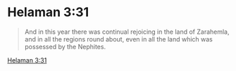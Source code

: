 # Helaman 3:31

> And in this year there was continual rejoicing in the land of Zarahemla, and in all the regions round about, even in all the land which was possessed by the Nephites.

[Helaman 3:31](https://www.churchofjesuschrist.org/study/scriptures/bofm/hel/3?lang=eng&id=p31#p31)


